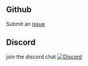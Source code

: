 ## Github

Submit an [issue](https://github.com/panifie/PingPong.jl/issues)

## Discord
join the discord chat   [![Discord](https://img.shields.io/discord/1079307635934904370)](https://discord.gg/xDeBmSzDUr) 
